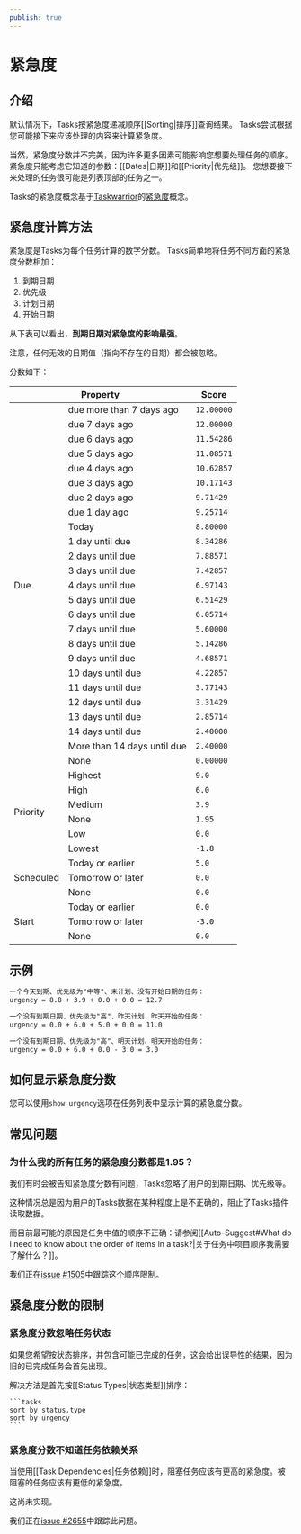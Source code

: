 ```yaml
---
publish: true
---
```


# 紧急度

## 介绍

默认情况下，Tasks按紧急度递减顺序[[Sorting|排序]]查询结果。
Tasks尝试根据您可能接下来应该处理的内容来计算紧急度。

当然，紧急度分数并不完美，因为许多更多因素可能影响您想要处理任务的顺序。
紧急度只能考虑它知道的参数：[[Dates|日期]]和[[Priority|优先级]]。
您想要接下来处理的任务很可能是列表顶部的任务之一。

Tasks的紧急度概念基于[Taskwarrior](https://taskwarrior.org/)的[紧急度](https://taskwarrior.org/docs/urgency.html)概念。

## 紧急度计算方法

紧急度是Tasks为每个任务计算的数字分数。
Tasks简单地将任务不同方面的紧急度分数相加：

1. 到期日期
1. 优先级
1. 计划日期
1. 开始日期

从下表可以看出，**到期日期对紧急度的影响最强**。

注意，任何无效的日期值（指向不存在的日期）都会被忽略。

分数如下：

<!-- placeholder to force blank line before included text --><!-- include: DocsSamplesForUrgency.test.UrgencyTable_urgency-html-table.approved.md -->

<table>
<thead>
  <tr>
    <th colspan="2">Property</th>
    <th>Score</th>
  </tr>
</thead>
<tbody>
  <tr>
    <td rowspan="25">Due</td>
    <td>due more than 7 days ago</td>
    <td><code>12.00000</code></td>
  </tr>
  <tr>
    <td>due 7 days ago</td>
    <td><code>12.00000</code></td>
  </tr>
  <tr>
    <td>due 6 days ago</td>
    <td><code>11.54286</code></td>
  </tr>
  <tr>
    <td>due 5 days ago</td>
    <td><code>11.08571</code></td>
  </tr>
  <tr>
    <td>due 4 days ago</td>
    <td><code>10.62857</code></td>
  </tr>
  <tr>
    <td>due 3 days ago</td>
    <td><code>10.17143</code></td>
  </tr>
  <tr>
    <td>due 2 days ago</td>
    <td><code>9.71429</code></td>
  </tr>
  <tr>
    <td>due 1 day ago</td>
    <td><code>9.25714</code></td>
  </tr>
  <tr>
    <td>Today</td>
    <td><code>8.80000</code></td>
  </tr>
  <tr>
    <td>1 day until due</td>
    <td><code>8.34286</code></td>
  </tr>
  <tr>
    <td>2 days until due</td>
    <td><code>7.88571</code></td>
  </tr>
  <tr>
    <td>3 days until due</td>
    <td><code>7.42857</code></td>
  </tr>
  <tr>
    <td>4 days until due</td>
    <td><code>6.97143</code></td>
  </tr>
  <tr>
    <td>5 days until due</td>
    <td><code>6.51429</code></td>
  </tr>
  <tr>
    <td>6 days until due</td>
    <td><code>6.05714</code></td>
  </tr>
  <tr>
    <td>7 days until due</td>
    <td><code>5.60000</code></td>
  </tr>
  <tr>
    <td>8 days until due</td>
    <td><code>5.14286</code></td>
  </tr>
  <tr>
    <td>9 days until due</td>
    <td><code>4.68571</code></td>
  </tr>
  <tr>
    <td>10 days until due</td>
    <td><code>4.22857</code></td>
  </tr>
  <tr>
    <td>11 days until due</td>
    <td><code>3.77143</code></td>
  </tr>
  <tr>
    <td>12 days until due</td>
    <td><code>3.31429</code></td>
  </tr>
  <tr>
    <td>13 days until due</td>
    <td><code>2.85714</code></td>
  </tr>
  <tr>
    <td>14 days until due</td>
    <td><code>2.40000</code></td>
  </tr>
  <tr>
    <td>More than 14 days until due</td>
    <td><code>2.40000</code></td>
  </tr>
  <tr>
    <td>None</td>
    <td><code>0.00000</code></td>
  </tr>
  <tr>
    <td rowspan="6">Priority</td>
    <td>Highest</td>
    <td><code>9.0</code></td>
  </tr>
  <tr>
    <td>High</td>
    <td><code>6.0</code></td>
  </tr>
  <tr>
    <td>Medium</td>
    <td><code>3.9</code></td>
  </tr>
  <tr>
    <td>None</td>
    <td><code>1.95</code></td>
  </tr>
  <tr>
    <td>Low</td>
    <td><code>0.0</code></td>
  </tr>
  <tr>
    <td>Lowest</td>
    <td><code>-1.8</code></td>
  </tr>
  <tr>
    <td rowspan="3">Scheduled</td>
    <td>Today or earlier</td>
    <td><code>5.0</code></td>
  </tr>
  <tr>
    <td>Tomorrow or later</td>
    <td><code>0.0</code></td>
  </tr>
  <tr>
    <td>None</td>
    <td><code>0.0</code></td>
  </tr>
  <tr>
    <td rowspan="3">Start</td>
    <td>Today or earlier</td>
    <td><code>0.0</code></td>
  </tr>
  <tr>
    <td>Tomorrow or later</td>
    <td><code>-3.0</code></td>
  </tr>
  <tr>
    <td>None</td>
    <td><code>0.0</code></td>
  </tr>
</tbody>
</table>

<!-- placeholder to force blank line after included text --><!-- endInclude -->

## 示例

```markdown
一个今天到期、优先级为"中等"、未计划、没有开始日期的任务：
urgency = 8.8 + 3.9 + 0.0 + 0.0 = 12.7

一个没有到期日期、优先级为"高"、昨天计划、昨天开始的任务：
urgency = 0.0 + 6.0 + 5.0 + 0.0 = 11.0

一个没有到期日期、优先级为"高"、明天计划、明天开始的任务：
urgency = 0.0 + 6.0 + 0.0 - 3.0 = 3.0
```

## 如何显示紧急度分数

您可以使用`show urgency`选项在任务列表中显示计算的紧急度分数。

## 常见问题

### 为什么我的所有任务的紧急度分数都是1.95？

我们有时会被告知紧急度分数有问题，Tasks忽略了用户的到期日期、优先级等。

这种情况总是因为用户的Tasks数据在某种程度上是不正确的，阻止了Tasks插件读取数据。

而目前最可能的原因是任务中值的顺序不正确：请参阅[[Auto-Suggest#What do I need to know about the order of items in a task?|关于任务中项目顺序我需要了解什么？]]。

我们正在[issue #1505](https://github.com/obsidian-tasks-group/obsidian-tasks/issues/1505)中跟踪这个顺序限制。

## 紧急度分数的限制

### 紧急度分数忽略任务状态

如果您希望按状态排序，并包含可能已完成的任务，这会给出误导性的结果，因为旧的已完成任务会首先出现。

解决方法是首先按[[Status Types|状态类型]]排序：

````text
```tasks
sort by status.type
sort by urgency
```
````

### 紧急度分数不知道任务依赖关系

当使用[[Task Dependencies|任务依赖]]时，阻塞任务应该有更高的紧急度。被阻塞的任务应该有更低的紧急度。

这尚未实现。

我们正在[issue #2655](https://github.com/obsidian-tasks-group/obsidian-tasks/issues/2655)中跟踪此问题。
